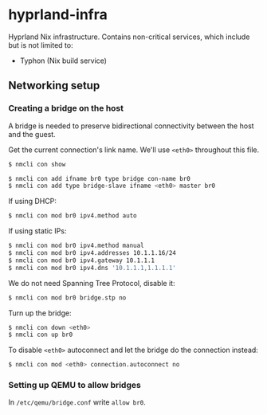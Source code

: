 # hyprland-infra

<!--
    TODO: proper readme.
    Things we want:
      - Onboarding
      - Adding new services
      - Easier deployment (?)
-->

Hyprland Nix infrastructure. Contains non-critical services, which include but
is not limited to:

- Typhon (Nix build service)

## Networking setup

### Creating a bridge on the host

A bridge is needed to preserve bidirectional connectivity between the host and
the guest.

Get the current connection's link name. We'll use `<eth0>` throughout this file.

```bash
$ nmcli con show
```

```bash
$ nmcli con add ifname br0 type bridge con-name br0
$ nmcli con add type bridge-slave ifname <eth0> master br0
```

If using DHCP:

```bash
$ nmcli con mod br0 ipv4.method auto
```

If using static IPs:

```bash
$ nmcli con mod br0 ipv4.method manual
$ nmcli con mod br0 ipv4.addresses 10.1.1.16/24
$ nmcli con mod br0 ipv4.gateway 10.1.1.1
$ nmcli con mod br0 ipv4.dns '10.1.1.1,1.1.1.1'
```

We do not need Spanning Tree Protocol, disable it:

```bash
$ nmcli con mod br0 bridge.stp no
```

Turn up the bridge:

```bash
$ nmcli con down <eth0>
$ nmcli con up br0
```

To disable `<eth0>` autoconnect and let the bridge do the connection instead:

```bash
$ nmcli con mod <eth0> connection.autoconnect no
```

<!--
    TODO(fufexan): research and add systemd-networkd sample code
    - raf: The host does not run systemd-networkd. Good to have
    but definitely not a priority.
-->

### Setting up QEMU to allow bridges

In `/etc/qemu/bridge.conf` write `allow br0`.
